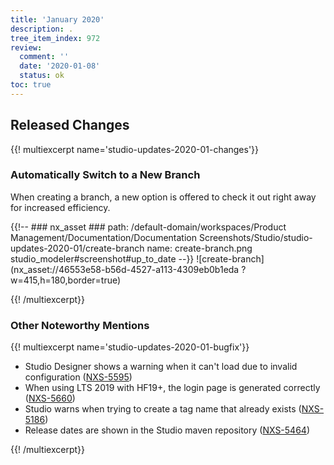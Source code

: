 ```yaml
---
title: 'January 2020'
description: .
tree_item_index: 972
review:
  comment: ''
  date: '2020-01-08'
  status: ok
toc: true
---
```


## Released Changes

{{! multiexcerpt name='studio-updates-2020-01-changes'}}

### Automatically Switch to a New Branch

When creating a branch, a new option is offered to check it out right away for increased efficiency.

{{!--     ### nx_asset ###
    path: /default-domain/workspaces/Product Management/Documentation/Documentation Screenshots/Studio/studio-updates-2020-01/create-branch
    name: create-branch.png
    studio_modeler#screenshot#up_to_date
--}}
![create-branch](nx_asset://46553e58-b56d-4527-a113-4309eb0b1eda ?w=415,h=180,border=true)

{{! /multiexcerpt}}



### Other Noteworthy Mentions

{{! multiexcerpt name='studio-updates-2020-01-bugfix'}}
- Studio Designer shows a warning when it can't load due to invalid configuration ([NXS-5595](https://jira.nuxeo.com/browse/NXS-5595))
- When using LTS 2019 with HF19+, the login page is generated correctly ([NXS-5660](https://jira.nuxeo.com/browse/NXS-5660))
- Studio warns when trying to create a tag name that already exists ([NXS-5186](https://jira.nuxeo.com/browse/NXS-5186))
- Release dates are shown in the Studio maven repository ([NXS-5464](https://jira.nuxeo.com/browse/NXS-5464))

{{! /multiexcerpt}}
